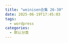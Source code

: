 ```yaml
---
title: "weinisen合集 26-30"
date: 2025-06-19T17:45:03
tags:
  - wordpress
categories:
  - 默认分类
---
```




